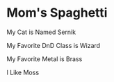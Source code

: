 # Mom's Spaghetti

My Cat is Named Sernik

My Favorite DnD Class is Wizard

My Favorite Metal is Brass

I Like Moss
